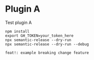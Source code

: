 # Plugin A

Test plugin A


```
npm install
export GH_TOKEN=your_token_here
npx semantic-release --dry-run
npx semantic-release --dry-run --debug

feat!: example breaking change feature

```